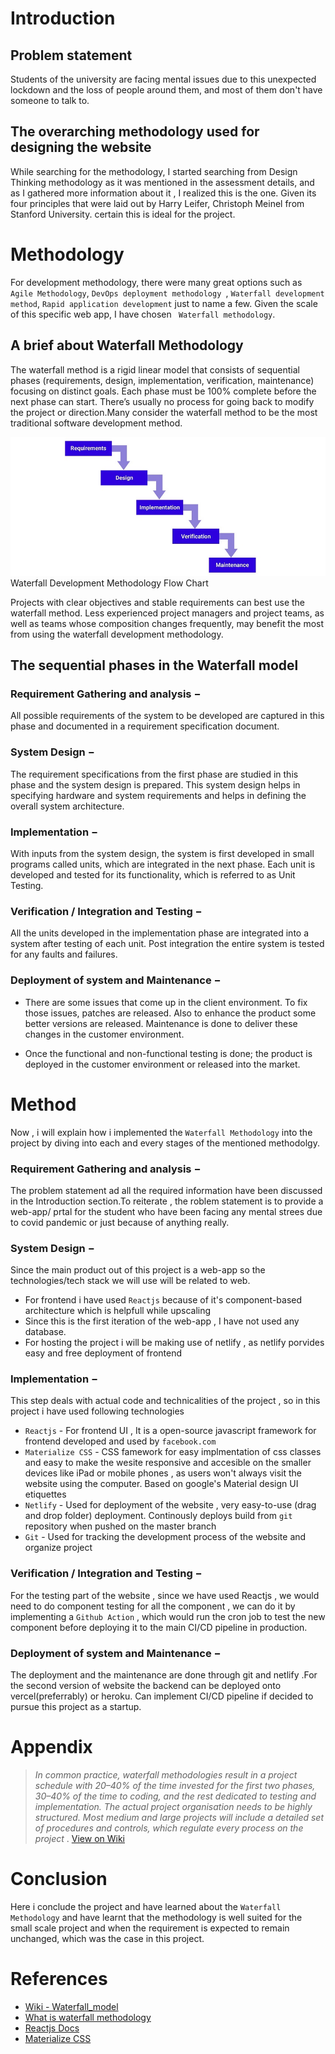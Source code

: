 # Introduction

<!-- https://joeappleton18.github.io/web-dev-2021-notes/assessments/assessment_2_implementation_and_report_brief.html#deliverables -->

## Problem statement

Students of the university are facing mental issues due to this unexpected lockdown and the loss of people around them, and most of them don't have someone to talk to.

## The overarching methodology used for designing the website

While searching for the methodology, I started searching from Design Thinking methodology as it was mentioned in the assessment details, and as I gathered more information about it , I realized this is the one. Given its four principles that were laid out by Harry Leifer, Christoph Meinel from Stanford University. certain this is ideal for the project.

# Methodology

For development methodology, there were many great options such as `Agile Methodology`, `DevOps deployment methodology `, `Waterfall development method`, `Rapid application development` just to name a few. Given the scale of this specific web app, I have chosen ` Waterfall methodology`.

## A brief about Waterfall Methodology

The waterfall method is a rigid linear model that consists of sequential phases (requirements, design, implementation, verification, maintenance) focusing on distinct goals. Each phase must be 100% complete before the next phase can start. There’s usually no process for going back to modify the project or direction.Many consider the waterfall method to be the most traditional software development method.

![Example banner](./waterfall-development.jpg)Waterfall Development Methodology Flow Chart

Projects with clear objectives and stable requirements can best use the waterfall method. Less experienced project managers and project teams, as well as teams whose composition changes frequently, may benefit the most from using the waterfall development methodology.

## The sequential phases in the Waterfall model

### Requirement Gathering and analysis −

All possible requirements of the system to be developed are captured in this phase and documented in a requirement specification document.

### System Design −

The requirement specifications from the first phase are studied in this phase and the system design is prepared. This system design helps in specifying hardware and system requirements and helps in defining the overall system architecture.

### Implementation −

With inputs from the system design, the system is first developed in small programs called units, which are integrated in the next phase. Each unit is developed and tested for its functionality, which is referred to as Unit Testing.

### Verification / Integration and Testing −

All the units developed in the implementation phase are integrated into a system after testing of each unit. Post integration the entire system is tested for any faults and failures.

### Deployment of system and Maintenance −

- There are some issues that come up in the client environment. To fix those issues, patches are released. Also to enhance the product some better versions are released. Maintenance is done to deliver these changes in the customer environment.

- Once the functional and non-functional testing is done; the product is deployed in the customer environment or released into the market.

# Method

Now , i will explain how i implemented the `Waterfall Methodology` into the project by diving into each and every stages of the mentioned methodolgy.

### Requirement Gathering and analysis −

The problem statement ad all the required information have been discussed in the Introduction section.To reiterate , the roblem statement is to provide a web-app/ prtal for the student who have been facing any mental strees due to covid pandemic or just because of anything really.

### System Design −

Since the main product out of this project is a web-app so the technologies/tech stack we will use will be related to web.

- For frontend i have used `Reactjs` because of it's component-based architecture which is helpfull while upscaling
- Since this is the first iteration of the web-app , I have not used any database.
- For hosting the project i will be making use of netlify , as netlify porvides easy and free deployment of frontend

### Implementation −

This step deals with actual code and technicalities of the project , so in this project i have used following technologies

- `Reactjs` - For frontend UI , It is a open-source javascript framework for frontend developed and used by `facebook.com`
- `Materialize CSS` - CSS famework for easy implmentation of css classes and easy to make the wesite responsive and accesible on the smaller devices like iPad or mobile phones , as users won't always visit the website using the computer. Based on google's Material design UI etiquettes
- `Netlify` - Used for deployment of the website , very easy-to-use (drag and drop folder) deployment. Continously deploys build from `git` repository when pushed on the master branch
- `Git` - Used for tracking the development process of the website and organize project

### Verification / Integration and Testing −

For the testing part of the website , since we have used Reactjs , we would need to do component testing for all the component , we can do it by implementing a `Github Action` , which would run the cron job to test the new component before deploying it to the main CI/CD pipeline in production.

### Deployment of system and Maintenance −

The deployment and the maintenance are done through git and netlify .For the second version of website the backend can be deployed onto vercel(preferrably) or heroku. Can implement CI/CD pipeline if decided to pursue this project as a startup.

# Appendix

> _In common practice, waterfall methodologies result in a project schedule with 20–40% of the time invested for the first two phases, 30–40% of the time to coding, and the rest dedicated to testing and implementation. The actual project organisation needs to be highly structured. Most medium and large projects will include a detailed set of procedures and controls, which regulate every process on the project_ .
> [View on Wiki](https://en.wikipedia.org/wiki/Waterfall_model#:~:text=In%20common%20practice,on%20the%20project.)

# Conclusion

Here i conclude the project and have learned about the `Waterfall Methodology` and have learnt that the methodology is well suited for the small scale project and when the requirement is expected to remain unchanged, which was the case in this project.

# References

- [Wiki - Waterfall_model](https://en.wikipedia.org/wiki/Waterfall_model)
- [What is waterfall methodology](https://www.softwaretestinghelp.com/what-is-sdlc-waterfall-model/)
- [Reactjs Docs](https://reactjs.org/docs/getting-started.html)
- [Materialize CSS](https://materializecss.com/getting-started.html)

